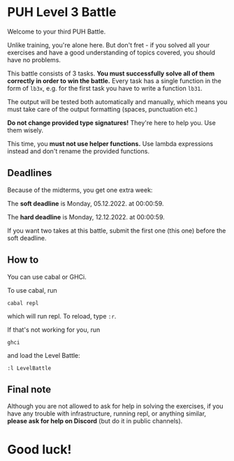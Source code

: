 # PUH Level 3 Battle

Welcome to your third PUH Battle.

Unlike training, you're alone here. But don't fret - if you solved all your
exercises and have a good understanding of topics covered, you should have
no problems.

This battle consists of 3 tasks. **You must successfully solve all of them
correctly in order to win the battle.** Every task has a single function in the
form of `lb3x`, e.g. for the first task you have to write a function `lb31`.

The output will be tested both automatically and manually, which means you must
take care of the output formatting (spaces, punctuation etc.)

**Do not change provided type signatures!** They're here to help you. Use them
wisely.

This time, you **must not use helper functions.** Use lambda expressions instead
and don't rename the provided functions.

## Deadlines

Because of the midterms, you get one extra week:

The **soft deadline** is Monday, 05.12.2022. at 00:00:59.

The **hard deadline** is Monday, 12.12.2022. at 00:00:59.

If you want two takes at this battle, submit the first one (this one) before the soft deadline.

## How to

You can use cabal or GHCi.

To use cabal, run

```
cabal repl
```

which will run repl. To reload, type `:r`.

If that's not working for you, run

```
ghci
```

and load the Level Battle:

```
:l LevelBattle
```

## Final note

Although you are not allowed to ask for help in solving the exercises, if you
have any trouble with infrastructure, running repl, or anything similar,
**please ask for help on Discord** (but do it in public channels).

# Good luck!
